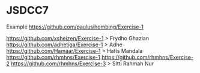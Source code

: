 # JSDCC7

Example
https://github.com/paulusihombing/Exercise-1

https://github.com/xsheizen/Exercise-1 > Frydho Ghazian
https://github.com/adhetiga/Exercise-1 > Adhe
https://github.com/Hamaar/Exercise-1 > Hafis Mandala
https://github.com/rhmhns/Exercise-1 https://github.com/rhmhns/Exercise-2 https://github.com/rhmhns/Exercise-3 > Sitti Rahmah Nur
